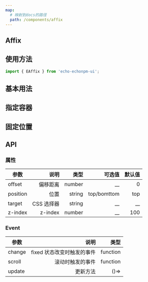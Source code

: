 ```yaml
---
map:
  # 映射到docs的路径
  path: /components/affix
---
```


## Affix

## 使用方法

```ts
import { EAffix } from 'echo-echonpm-ui';
```

## 基本用法

<demo src="./demo/demo.vue"
language="vue">
</demo>

## 指定容器

<demo src="./demo/target.vue"
language="vue">
</demo>

## 固定位置

<demo src="./demo/position.vue"
language="vue">
</demo>

## API

### 属性

| 参数     |       说明 |   类型 |      可选值 | 默认值 |
| -------- | ---------: | -----: | ----------: | -----: |
| offset   |   偏移距离 | number |        \_\_ |      0 |
| position |       位置 | string | top/bomttom |    top |
| target   | CSS 选择器 | string |        \_\_ |   \_\_ |
| z-index  |    z-index | number |        \_\_ |    100 |

### Event

| 参数   |                       说明 |     类型 |
| ------ | -------------------------: | -------: |
| change | fixed 状态改变时触发的事件 | function |
| scroll |           滚动时触发的事件 | function |
| update |                   更新方法 |     ()=> |

